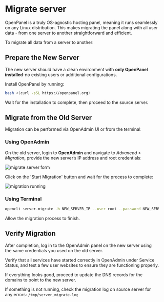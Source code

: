 # Migrate server

OpenPanel is a truly OS-agnostic hosting panel, meaning it runs seamlessly on any Linux distribution. This makes migrating the panel along with all user data - from one server to another straightforward and efficient.

To migrate all data from a server to another:

## Prepare the New Server

The new server should have a clean environment with **only OpenPanel installed**-no existing users or additional configurations.

Install OpenPanel by running:

```bash
bash <(curl -sSL https://openpanel.org)
```

Wait for the installation to complete, then proceed to the source server.

## Migrate from the Old Server

Migration can be performed via OpenAdmin UI or from the terminal:

### Using OpenAdmin

On the old server, login to **OpenAdmin** and navigate to *Advanced > Migration*, provide the new server’s IP address and root credentials:

![migrate server form](https://pcx3.com/wp-content/uploads/2025/06/2025-06-26_11-44.png)

Click on the 'Start Migration' button and wait for the process to complete:

![migration running](https://pcx3.com/wp-content/uploads/2025/06/2025-06-26_12-55.png)

### Using Terminal

```bash
opencli server-migrate -h NEW_SERVER_IP --user root --password NEW_SERVER_ROOT_PASSWORD
```

Allow the migration process to finish.

## Verify Migration

After completion, log in to the OpenAdmin panel on the new server using the same credentials you used on the old server.

Verify that all services have started correctly in OpenAdmin under Service Status, and test a few user websites to ensure they are functioning properly.

If everything looks good, proceed to update the DNS records for the domains to point to the new server.

If something is not running, check the migration log on source server for any errors: `/tmp/server_migrate.log`
